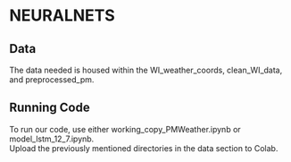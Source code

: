 # NEURALNETS
## Data
The data needed is housed within the WI_weather_coords, clean_WI_data, and preprocessed_pm.
## Running Code
To run our code, use either working_copy_PMWeather.ipynb or model_lstm_12_7.ipynb.  
Upload the previously mentioned directories in the data section to Colab.
